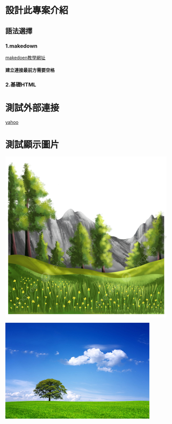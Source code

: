 # 設計此專案介紹

## 語法選擇
 
### 1.makedown

[makedoen教學網址](https://cnfox.github.io/2019/05/21/Makedown-language/)
 #### 建立連接最前方需要空格
### 2.基礎HTML
<h1> 測試外部連接 </h1>

[yahoo](http://tw.yahoo.com)


<h1> 測試顯示圖片 </h1>

 ![001.jpg](image/001.png)</a>

![101圖](image/300.jpg)</a>












